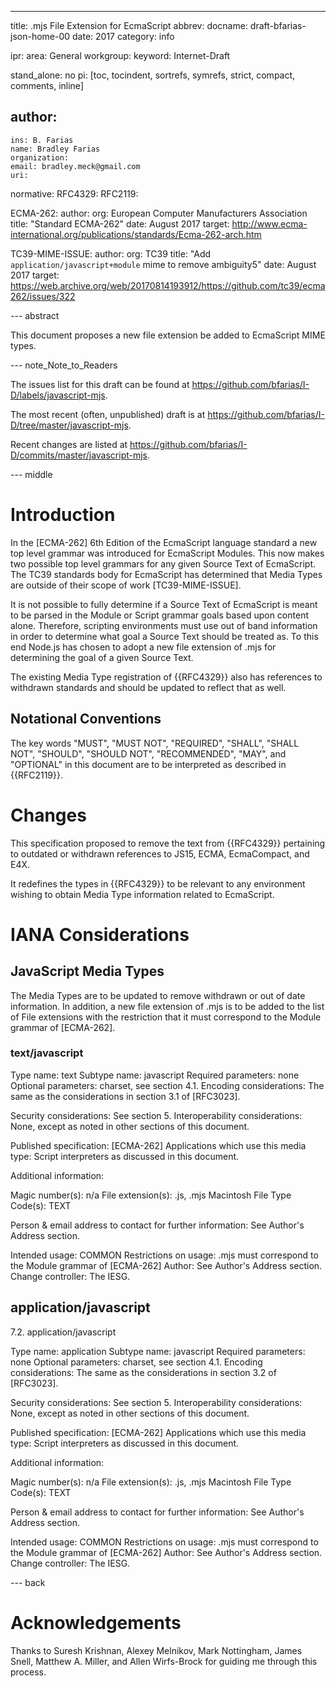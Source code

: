 ---
title: .mjs File Extension for EcmaScript
abbrev:
docname: draft-bfarias-json-home-00
date: 2017
category: info

ipr:
area: General
workgroup:
keyword: Internet-Draft

stand_alone: no
pi: [toc, tocindent, sortrefs, symrefs, strict, compact, comments, inline]

author:
 -
    ins: B. Farias
    name: Bradley Farias
    organization:
    email: bradley.meck@gmail.com
    uri:

normative:
  RFC4329:
  RFC2119:

  ECMA-262:
    author:
      org: European Computer Manufacturers Association
    title: "Standard ECMA-262"
    date: August 2017
    target: http://www.ecma-international.org/publications/standards/Ecma-262-arch.htm

  TC39-MIME-ISSUE:
    author:
      org: TC39
    title: "Add `application/javascript+module` mime to remove ambiguity5"
    date: August 2017
    target: https://web.archive.org/web/20170814193912/https://github.com/tc39/ecma262/issues/322

--- abstract

This document proposes a new file extension be added to EcmaScript MIME types.

--- note_Note_to_Readers

The issues list for this draft can be found at <https://github.com/bfarias/I-D/labels/javascript-mjs>.

The most recent (often, unpublished) draft is at <https://github.com/bfarias/I-D/tree/master/javascript-mjs>.

Recent changes are listed at <https://github.com/bfarias/I-D/commits/master/javascript-mjs>.

--- middle

# Introduction

In the [ECMA-262] 6th Edition of the EcmaScript language standard a new top level grammar was introduced for EcmaScript Modules. This now makes two possible top level grammars for any given Source Text of EcmaScript. The TC39 standards body for EcmaScript has determined that Media Types are outside of their scope of work [TC39-MIME-ISSUE].

It is not possible to fully determine if a Source Text of EcmaScript is meant to be parsed in the Module or Script grammar goals based upon content alone. Therefore, scripting environments must use out of band information in order to determine what goal a Source Text should be treated as. To this end Node.js has chosen to adopt a new file extension of .mjs for determining the goal of a given Source Text.

The existing Media Type registration of {{RFC4329}} also has references to withdrawn standards and should be updated to reflect that as well.

## Notational Conventions

The key words "MUST", "MUST NOT", "REQUIRED", "SHALL", "SHALL NOT", "SHOULD", "SHOULD NOT",
"RECOMMENDED", "MAY", and "OPTIONAL" in this document are to be interpreted as described in
{{RFC2119}}.

# Changes

This specification proposed to remove the text from {{RFC4329}} pertaining to outdated or withdrawn references to JS15, ECMA, EcmaCompact, and E4X.

It redefines the types in {{RFC4329}} to be relevant to any environment wishing to obtain Media Type information related to EcmaScript.

# IANA Considerations

## JavaScript Media Types

The Media Types are to be updated to remove withdrawn or out of date information. In addition, a new file extension of .mjs is to be added to the list of File extensions with the restriction that it must correspond to the Module grammar of [ECMA-262].

### text/javascript

Type name:               text
Subtype name:            javascript
Required parameters:     none
Optional parameters:     charset, see section 4.1.
Encoding considerations:
  The same as the considerations in section 3.1 of [RFC3023].

Security considerations: See section 5.
Interoperability considerations:
  None, except as noted in other sections of this document.

Published specification: [ECMA-262]
Applications which use this media type:
  Script interpreters as discussed in this document.

Additional information:

  Magic number(s):             n/a
  File extension(s):           .js, .mjs
  Macintosh File Type Code(s): TEXT

Person & email address to contact for further information:
  See Author's Address section.

Intended usage:          COMMON
Restrictions on usage:   .mjs must correspond to the Module grammar of [ECMA-262]
Author:                  See Author's Address section.
Change controller:       The IESG.

## application/javascript

7.2.  application/javascript

Type name:               application
Subtype name:            javascript
Required parameters:     none
Optional parameters:     charset, see section 4.1.
Encoding considerations:
  The same as the considerations in section 3.2 of [RFC3023].

Security considerations: See section 5.
Interoperability considerations:
  None, except as noted in other sections of this document.

Published specification: [ECMA-262]
Applications which use this media type:
  Script interpreters as discussed in this document.

Additional information:

  Magic number(s):             n/a
  File extension(s):           .js, .mjs
  Macintosh File Type Code(s): TEXT

Person & email address to contact for further information:
  See Author's Address section.

Intended usage:          COMMON
Restrictions on usage:   .mjs must correspond to the Module grammar of [ECMA-262]
Author:                  See Author's Address section.
Change controller:       The IESG.

--- back


# Acknowledgements

Thanks to Suresh Krishnan, Alexey Melnikov, Mark Nottingham, James Snell, Matthew A. Miller, and Allen Wirfs-Brock for guiding me through this process.
